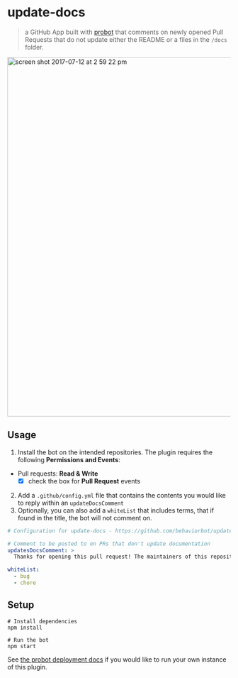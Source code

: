 # update-docs

> a GitHub App built with [probot](https://github.com/probot/probot) that comments on newly opened Pull Requests that do not update either the README or a files in the `/docs` folder. 

<img width="810" alt="screen shot 2017-07-12 at 2 59 22 pm" src="https://user-images.githubusercontent.com/13410355/28179044-97207bee-67b5-11e7-80d0-0c8ede4a325f.png">

## Usage

1. Install the bot on the intended repositories. The plugin requires the following **Permissions and Events**:
- Pull requests: **Read & Write**
  - [x] check the box for **Pull Request** events
2. Add a `.github/config.yml` file that contains the contents you would like to reply within an `updateDocsComment`
3. Optionally, you can also add a `whiteList` that includes terms, that if found in the title, the bot will not comment on.
```yml
# Configuration for update-docs - https://github.com/behaviorbot/update-docs

# Comment to be posted to on PRs that don't update documentation
updatesDocsComment: >
  Thanks for opening this pull request! The maintainers of this repository would appreciate it if you would update some of our documentation based on your changes.

whiteList:
  - bug
  - chore
```

## Setup

```
# Install dependencies
npm install

# Run the bot
npm start
```

See [the probot deployment docs](https://github.com/probot/probot/blob/master/docs/deployment.md) if you would like to run your own instance of this plugin.
